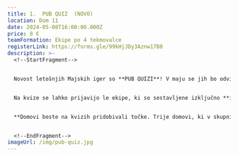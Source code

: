 ```yaml
---
title: 1.  PUB QUIZ  (NOVO)
location: Dom 11
date: 2024-05-08T16:00:00.000Z
price: 8 €
teamFormation: Ekipe po 4 tekmovalce
registerLink: https://forms.gle/99kHjJDy3Aznw17B8
description: >-
  <!--StartFragment-->


  Novost letošnjih Majskih iger so **PUB QUIZI**! V maju se jih bo odvilo kar 5. Pričakujete lahko raznovrstna vprašanja iz raznolikih tem in seveda mrzlo točeno Laško. 


  Na kvize se lahko prijavijo le ekipe, ki so sestavljene izključno **iz 4 članov, ki prihajajo z istega doma**. Prijave bomo obravnavali po ključu prvi pride prvi melje, vendar bomo upoštevali, da bodo domovi sorazmerno zastopani na kvizih. **Prijave potekajo do ponedeljka, 6. 5.** V torek, 7. 5., zvečer bodo ekipe, ki so se uvrstile na kvize, obveščene o terminu preko e-maila. Prijavo potrdite s plačilom prijavnine na INFO točki Majskih iger 2024. **S prijavami pohitite, saj so mesta zelo omejena.**


  **Domovi boste na kvizih pridobivali točke. Trije domovi, ki v skupni razvrstitvi pridobite največ točk, boste prejeli 8, 6 in 4 točke za 1., 2. in 3. mesto, ki se bodo upoštevale v skupni seštevek športov za naziv najboljšega doma Majskih iger 2024. Zmagovalna ekipa vsakega kviza prejme nagrado.**


  <!--EndFragment-->
imageUrl: /img/pub-quiz.jpg
---
```

